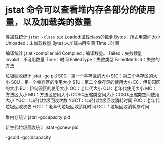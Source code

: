 # jstat 命令可以查看堆内存各部分的使用量，以及加载类的数量
类加载统计
`jstat -class pid`
Loaded:加载class的数量
Bytes：所占用空间大小
Unloaded：未加载数量
Bytes:未加载占用空间
Time：时间

编译统计
jstat -compiler pid
Compiled：编译数量。
Failed：失败数量
Invalid：不可用数量
Time：时间
FailedType：失败类型
FailedMethod：失败的方法

垃圾回收统计
jstat -gc pid
S0C：第一个幸存区的大小
S1C：第二个幸存区的大小
S0U：第一个幸存区的使用大小
S1U：第二个幸存区的使用大小
EC：伊甸园区的大小
EU：伊甸园区的使用大小
OC：老年代大小
OU：老年代使用大小
MC：方法区大小
MU：方法区使用大小
CCSC:压缩类空间大小
CCSU:压缩类空间使用大小
YGC：年轻代垃圾回收次数
YGCT：年轻代垃圾回收消耗时间
FGC：老年代垃圾回收次数
FGCT：老年代垃圾回收消耗时间
GCT：垃圾回收消耗总时间

堆内存统计
jstat -gccapacity pid

新生代垃圾回收统计
jstat -gcnew pid

-gcold
-gcoldcapacity
